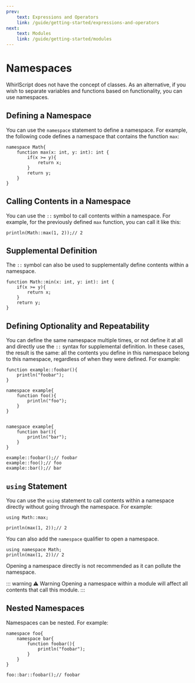 ```yaml
---
prev:
    text: Expressions and Operators
    link: /guide/getting-started/expressions-and-operators
next:
    text: Modules
    link: /guide/getting-started/modules
---
```


# Namespaces

WhirlScript does not have the concept of classes. As an alternative, if you wish to separate variables and functions based on functionality, you can use namespaces.

## Defining a Namespace

You can use the `namespace` statement to define a namespace. For example, the following code defines a namespace that contains the function `max`:

```WhirlScript
namespace Math{
    function max(x: int, y: int): int {
        if(x >= y){
            return x;
        }
        return y;
    }
}
```

## Calling Contents in a Namespace

You can use the `::` symbol to call contents within a namespace. For example, for the previously defined `max` function, you can call it like this:

```WhirlScript
println(Math::max(1, 2));// 2
```

## Supplemental Definition

The `::` symbol can also be used to supplementally define contents within a namespace.

```WhirlScript
function Math::min(x: int, y: int): int {
    if(x >= y){
        return x;
    }
    return y;
}
```

## Defining Optionality and Repeatability

You can define the same namespace multiple times, or not define it at all and directly use the `::` syntax for supplemental definition. In these cases, the result is the same: all the contents you define in this namespace belong to this namespace, regardless of when they were defined. For example:

```WhirlScript
function example::foobar(){
    println("foobar");
}

namespace example{
    function foo(){
        println("foo");
    }
}


namespace example{
    function bar(){
        println("bar");
    }
}

example::foobar();// foobar
example::foo();// foo
example::bar();// bar
```

## `using` Statement

You can use the `using` statement to call contents within a namespace directly without going through the namespace. For example:

```WhirlScript
using Math::max;

println(max(1, 2));// 2
```

You can also add the `namespace` qualifier to open a namespace.

```WhirlScript
using namespace Math;
println(max(1, 2))// 2
```

Opening a namespace directly is not recommended as it can pollute the namespace.

::: warning ⚠️ Warning
Opening a namespace within a module will affect all contents that call this module.
:::

## Nested Namespaces

Namespaces can be nested. For example:

```WhirlScript
namespace foo{
    namespace bar{
        function foobar(){
            println("foobar");
        }
    }
}

foo::bar::foobar();// foobar
```
